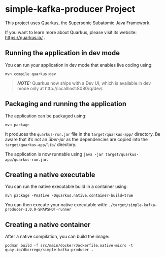 # simple-kafka-producer Project

This project uses Quarkus, the Supersonic Subatomic Java Framework.

If you want to learn more about Quarkus, please visit its website: https://quarkus.io/ .

## Running the application in dev mode

You can run your application in dev mode that enables live coding using:
```shell script
mvn compile quarkus:dev
```

> **_NOTE:_**  Quarkus now ships with a Dev UI, which is available in dev mode only at http://localhost:8080/q/dev/.

## Packaging and running the application

The application can be packaged using:
```shell script
mvn package
```
It produces the `quarkus-run.jar` file in the `target/quarkus-app/` directory.
Be aware that it’s not an _über-jar_ as the dependencies are copied into the `target/quarkus-app/lib/` directory.

The application is now runnable using `java -jar target/quarkus-app/quarkus-run.jar`.

## Creating a native executable

You can run the native executable build in a container using: 

```shell script
mvn package -Pnative -Dquarkus.native.container-build=true
```

You can then execute your native executable with: `./target/simple-kafka-producer-1.0.0-SNAPSHOT-runner`

## Creating a native container

After a native compilation, you can build the image: 

```shell script
podman build -f src/main/docker/Dockerfile.native-micro -t quay.io/dborrego/simple-kafka-producer .
```


